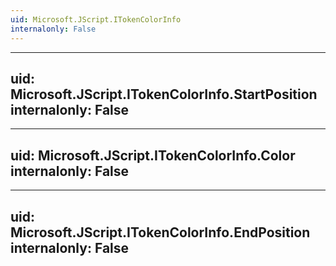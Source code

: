 ```yaml
---
uid: Microsoft.JScript.ITokenColorInfo
internalonly: False
---
```


---
uid: Microsoft.JScript.ITokenColorInfo.StartPosition
internalonly: False
---

---
uid: Microsoft.JScript.ITokenColorInfo.Color
internalonly: False
---

---
uid: Microsoft.JScript.ITokenColorInfo.EndPosition
internalonly: False
---
